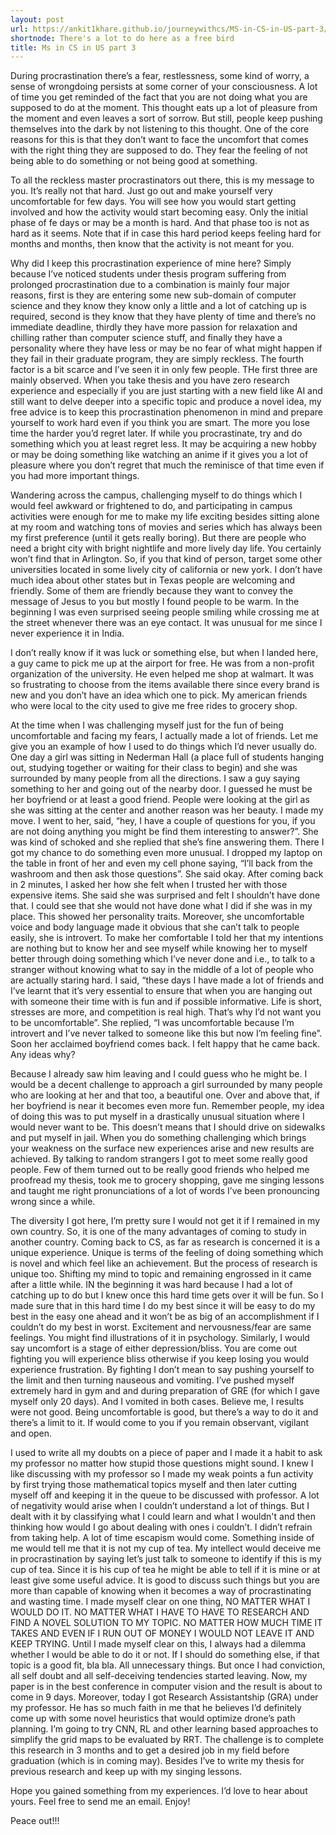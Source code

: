```yaml
---
layout: post
url: https://ankit1khare.github.io/journeywithcs/MS-in-CS-in-US-part-3/
shortnode: There's a lot to do here as a free bird
title: Ms in CS in US part 3
---
```


During procrastination there’s a fear, restlessness, some kind of worry, a sense of wrongdoing persists at some corner of your consciousness. A lot of time you get reminded of the fact that you are not doing what you are supposed to do at the moment. This thought eats up a lot of pleasure from the moment and even leaves a sort of sorrow. But still, people keep pushing themselves into the dark by not listening to this thought. One of the core reasons for this is that they don’t want to face the uncomfort that comes with the right thing they are supposed to do. They fear the feeling of not being able to do something or not being good at something. 

To all the reckless master procrastinators out there, this is my message to you. It’s really not that hard. Just go out and make yourself very uncomfortable for few days. You will see how you would start getting involved and how the activity would start becoming easy. Only the initial phase of fe days or may be a month is hard. And that phase too is not as hard as it seems. Note that if in case this hard period keeps feeling hard for months and months, then know that the activity is not meant for you. 

Why did I keep this procrastination experience of mine here? Simply because I’ve noticed students under thesis program suffering from prolonged procrastination due to a combination is mainly four major reasons, first is they are entering some new sub-domain of computer science and they know they know only a little and a lot of catching up is required, second is they know that they have plenty of time and there’s no immediate deadline, thirdly they have more passion for relaxation and chilling rather than computer science stuff, and finally they have a personality where they have less or may be no fear of what might happen if they fail in their graduate program, they are simply reckless. The fourth factor is a bit scarce and I’ve seen it in only few people. THe first three are mainly observed. When you take thesis and you have zero research experience and especially if you are just starting with a new field like AI and still want to delve deeper into a specific topic and produce a novel idea, my free advice is to keep this procrastination phenomenon in mind and prepare yourself to work hard even if you think you are smart. The more you lose time the harder you’d regret later. If while you procrastinate, try and do something which you at least regret less. It may be acquiring a new hobby or may be doing something like watching an anime if it gives you a lot of pleasure where you don’t regret that much the reminisce of that time even if you had more important things.  

Wandering across the campus, challenging myself to do things which I would feel awkward or frightened to do, and participating in campus activities were enough for me to make my life exciting besides sitting alone at my room and watching tons of movies and series which has always been my first preference (until it gets really boring). But there are people who need a bright city with bright nightlife and more lively day life. You certainly won’t find that in Arlington. So, if you that kind of person, target some other universities located in some lively city of california or new york. I don’t have much idea about other states but in Texas people are welcoming and friendly. Some of them are friendly because they want to convey the message of Jesus to you but mostly I found people to be warm. In the beginning I was even surprised seeing people smiling while crossing me at the street whenever there was an eye contact. It was unusual for me since I never experience it in India. 

I don’t really know if it was luck or something else, but when I landed here, a guy came to pick me up at the airport for free. He was from a non-profit organization of the university. He even helped me shop at walmart. It was so frustrating to choose from the items available there since every brand is new and you don’t have an idea which one to pick. My american friends who were local to the city used to give me free rides to grocery shop. 

At the time when I was challenging myself just for the fun of being uncomfortable and facing my fears, I actually made a lot of friends. Let me give you an example of how I used to do things which I’d never usually do. One day a girl was sitting in Nederman Hall (a place full of students hanging out, studying together or waiting for their class to begin) and she was surrounded by many people from all the directions. I saw a guy saying something to her and going out of the nearby door. I guessed he must be her boyfriend or at least a good friend. People were looking at the girl as she was sitting at the center and another reason was her beauty. I made my move. I went to her, said, “hey, I have a couple of questions for you, if you are not doing anything you might be find them interesting to answer?”. She was kind of schoked and she replied that she’s fine answering them. There I got my chance to do something even more unusual. I dropped my laptop on the table in front of her and even my cell phone saying, “I’ll back from the washroom and then ask those questions”. She said okay. After coming back in 2 minutes, I asked her how she felt when I trusted her with those expensive items. She said she was surprised and felt I shouldn’t have done that. I could see that she would not have done what I did if she was in my place. This showed her personality traits. Moreover, she uncomfortable voice and body language made it obvious that she can’t talk to people easily, she is introvert. To make her comfortable I told her that my intentions are nothing but to know her and see myself while knowing her to myself better through doing something which I’ve never done and i.e., to talk to a stranger without knowing what to say in the middle of a lot of people who are actually staring hard. I said, “these days I have made a lot of friends and I’ve learnt that it’s very essential to ensure that when you are hanging out with someone their time with is fun and if possible informative. Life is short, stresses are more, and competition is real high. That’s why I’d not want you to be uncomfortable”. She replied, “I was uncomfortable because I’m introvert and I’ve never talked to someone like this but now I’m feeling fine”. Soon her acclaimed boyfriend comes back. I felt happy that he came back. Any ideas why? 


Because I already saw him leaving and I could guess who he might be. I would be a decent challenge to approach a girl surrounded by many people who are looking at her and that too, a beautiful one. Over and above that, if her boyfriend is near it becomes even more fun. Remember people, my idea of doing this was to put myself in a drastically unusual situation where I would never want to be. This doesn’t means that I should drive on sidewalks and put myself in jail. When you do something challenging which brings your weakness on the surface new experiences arise and new results are achieved. By talking to random strangers I got to meet some really good people. Few of them turned out to be really good friends who helped me proofread my thesis, took me to grocery shopping, gave me singing lessons and taught me right pronunciations of a lot of words I’ve been pronouncing wrong since a while.     

The diversity I got here, I’m pretty sure I would not get it if I remained in my own country. So, it is one of the many advantages of coming to study in another country. Coming back to CS, as far as research is concerned it is a unique experience. Unique is terms of the feeling of doing something which is novel and which feel like an achievement. But the process of research is unique too. Shifting my mind to topic and remaining engrossed in it came after a little while. IN the beginning it was hard because I had a lot of catching up to do but I knew once this hard time gets over it will be fun. So I made sure that in this hard time I do my best since it will be easy to do my best in the easy one ahead and it won’t be as big of an accomplishment if I couldn’t do my best in worst. Excitement and nervousness/fear are same feelings. You might find illustrations of it in psychology. Similarly, I would say uncomfort is a stage of either depression/bliss. You are come out fighting you will experience bliss otherwise if you keep losing you would experience frustration.  By fighting I don’t mean to say pushing yourself to the limit and then turning nauseous and vomiting. I’ve pushed myself extremely hard in gym and and during preparation of GRE (for which I gave myself only 20 days). And I vomited in both cases. Believe me, I results were not good. Being uncomfortable is good, but there’s a way to do it and there’s a limit to it. If would come to you if you remain observant, vigilant and open. 

I used to write all my doubts on a piece of paper and I made it a habit to ask my professor no matter how stupid those questions might sound. I knew I like discussing with my professor so I made my weak points a fun activity by first trying those mathematical topics myself and then later cutting myself off and keeping it in the queue to be discussed with professor. A lot of negativity would arise when I couldn’t understand a lot of things. But I dealt with it by classifying what I could learn and what I wouldn't and then thinking how would I go about dealing with ones i couldn’t. I didn’t refrain from taking help. A lot of time escapism would come. Something inside of me would tell me that it is not my cup of tea. My intellect would deceive me in procrastination by saying let’s just talk to someone to identify if this is my cup of tea. Since it is his cup of tea he might be able to tell if it is mine or at least give some useful advice. It is good to discuss such things but you are more than capable of knowing when it becomes a way of procrastinating and wasting time. I made myself clear on one thing, NO MATTER WHAT I WOULD DO IT. NO MATTER WHAT I HAVE TO HAVE TO RESEARCH AND FIND A NOVEL SOLUTION TO MY TOPIC. NO MATTER HOW MUCH TIME IT TAKES AND EVEN IF I RUN OUT OF MONEY I WOULD NOT LEAVE IT AND KEEP TRYING.  Until I made myself clear on this, I always had a dilemma whether I would be able to do it or not. If I should do something else, if that topic is a good fit, bla bla. All unnecessary things. But once I had conviction, all self doubt and all self-deceiving tendencies started leaving. Now, my paper is in the best conference in computer vision and the result is about to come in 9 days. Moreover, today I got Research Assistantship (GRA) under my professor. He has so much faith in me that he believes I’d definitely come up with some novel heuristics that would optimize drone’s path planning. I’m going to try CNN, RL and other learning based approaches to simplify the grid maps to be evaluated by RRT. The challenge is to complete this research in 3 months and to get a desired job in my field before graduation (which is in coming may). Besides I’ve to write my thesis for previous research and keep up with my singing lessons. 

Hope you gained something from my experiences. I’d love to hear about yours. Feel free to send me an email. Enjoy!

Peace out!!!

   
